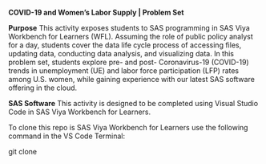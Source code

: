 **COVID-19 and Women’s Labor Supply | Problem Set**

**Purpose**
This activity exposes students to SAS programming in SAS Viya Workbench for Learners (WFL). Assuming the role of public policy analyst for a day, students cover the data life cycle process of accessing files, updating data, conducting data analysis, and visualizing data. In this problem set, students explore pre- and post- Coronavirus-19 (COVID-19) trends in unemployment (UE) and labor force participation (LFP) rates among U.S. women, while gaining experience with our latest SAS software offering in the cloud.

**SAS Software**
This activity is designed to be completed using Visual Studio Code in SAS Viya Workbench for Learners.

To clone this repo is SAS Viya Workbench for Learners use the following command in the VS Code Terminal:

git clone 


